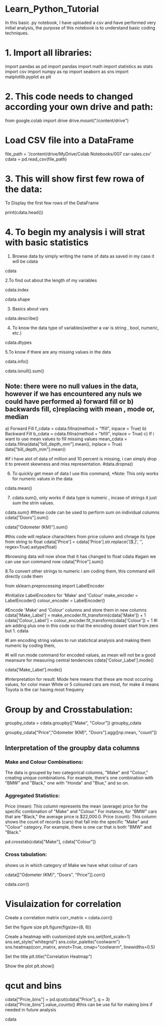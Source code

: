 # Learn_Python_Tutorial

In this basic .py notebook, I have uploaded a csv and have performed very initial analysis, the purpose of this notebook is to understand basic coding techniques.
# 1. Import all libraries:

import pandas as pd
import pandas
import math
import statistics as stats
import csv
import numpy as np
import seaborn as sns
import matplotlib.pyplot as plt

# 2. This code needs to changed according your own drive and path:

from google.colab import drive
drive.mount("/content/drive")

# Load CSV file into a DataFrame
file_path = '/content/drive/MyDrive/Colab Notebooks/007 car-sales.csv'
cdata = pd.read_csv(file_path)
# 3. This will show first few rowa of the data:
To Display the first few rows of the DataFrame


print(cdata.head())

# 4. To begin my analysis i will strat with basic statistics
1. Browse data by simply writing the name of data as saved in my case it will be cdata


cdata

2.To find out about the length of my variables

cdata.index

cdata.shape

3. Basics about vars

cdata.describe()

4. To know the data type of variables(wether a var is string , bool, numeric, etc.)

cdata.dtypes

5.To know if there are any missing values in the data

cdata.info()

cdata.isnull().sum()

## Note: there were no null values in the data, however if we has encountered any nuls we could have performed a) forward fill or b) backwards fill, c)replacing with mean , mode or, median

a) Forward Fill
f_cdata = cdata.fillna(method = "ffill", inpace = True)
b) Backward Fill
b_cdata = cdata.fillna(method = "bfill", inplace = True)
c) If i want to use mean values to fill missing values
mean_cdata =  cdata.fillna(data["bill_depth_mm"].mean(), inplace = True)
data["bill_depth_mm"].mean()

#if i have alot of data of million and 10 percent is missing, i can simply drop it to prevent skewness and miss representation.
#data.dropna()

6. To quickly get mean of data I use this command, *Note: This only works for numeric values in the data

cdata.mean()

7. cdata.sum(), only works if data type is numeric , incase of strings it just sum the strin values.

cdata.sum()
#these code can be used to perform sum on individual columns
cdata["Doors"].sum()

cdata["Odometer (KM)"].sum()

#this code will replace charachters from price column and chnage its type from string to float
cdata['Price'] = cdata['Price'].str.replace('[\$,]', '', regex=True).astype(float)

#browsing data will now show that it has changed to float
cdata
#again we can use sun command now
cdata["Price"].sum()


8.To convert other strings to numeric i am coding them, this command will directly code them

from sklearn.preprocessing import LabelEncoder

#Initialize LabelEncoders for 'Make' and 'Colour'
make_encoder = LabelEncoder()
colour_encoder = LabelEncoder()

#Encode 'Make' and 'Colour' columns and store them in new columns
cdata['Make_Label'] = make_encoder.fit_transform(cdata['Make']) + 1
cdata['Colour_Label'] = colour_encoder.fit_transform(cdata['Colour']) + 1
#i am adding plus one in this code so that the encoding dosent start from zero but 1.
cdata

#I am encoding string values to run statictical analysis and making them numeric by coding them,

#I will run mode command for encoded values, as mean will not be a good meansure for measuring central tendencies
cdata['Colour_Label'].mode()

cdata['Make_Label'].mode()

#Interpretation for result: Mode here means that these are most occuring values, for color mean White or 5 coloured cars are most, for make 4 means Toyota is the car having most frequeny

#  Group by and Crosstabulation:

groupby_cdata = cdata.groupby(["Make", "Colour"])
groupby_cdata

groupby_cdata["Price","Odometer (KM)", "Doors"].agg([np.mean, "count"])

## Interpretation of the groupby data columns
### Make and Colour Combinations:

The data is grouped by two categorical columns, "Make" and "Colour," creating unique combinations. For example, there's one combination with "BMW" and "Black," one with "Honda" and "Blue," and so on.

### Aggregated Statistics:

Price (mean): This column represents the mean (average) price for the specific combination of "Make" and "Colour." For instance, for "BMW" cars that are "Black," the average price is $22,000.0.
Price (count): This column shows the count of records (cars) that fall into the specific "Make" and "Colour" category. For example, there is one car that is both "BMW" and "Black."

pd.crosstab(cdata["Make"], cdata["Colour"])

### Cross tabulation:
shows us in which category of Make we have what colour of cars

cdata[["Odometer (KM)", "Doors", "Price"]].corr()

cdata.corr()

# Visulaization for correlation
Create a correlation matrix
corr_matrix = cdata.corr()

Set the figure size
plt.figure(figsize=(8, 6))

Create a heatmap with customized style
sns.set(font_scale=1)
sns.set_style("whitegrid")
sns.color_palette("coolwarm")
sns.heatmap(corr_matrix, annot=True, cmap="coolwarm", linewidths=0.5)

Set the title
plt.title("Correlation Heatmap")

Show the plot
plt.show()
# qcut and bins 
cdata["Prcie_bins"] = pd.qcut(cdata["Price"], q = 3)
cdata["Prcie_bins"].value_counts()
#this can be use ful for making bins if needed in future analysis

cdata
